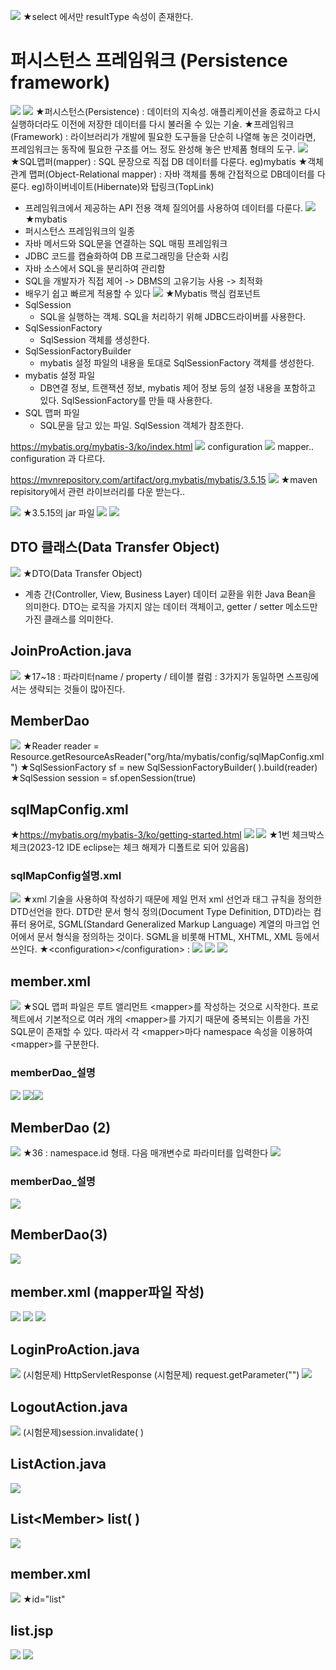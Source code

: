 ![](../image/Pasted%20image%2020240412090917.png)
★select 에서만 resultType 속성이 존재한다.

# 퍼시스턴스 프레임워크 (Persistence framework)
![](../image/Pasted%20image%2020240412090941.png)
![](../image/Pasted%20image%2020240412091021.png)
★퍼시스턴스(Persistence) : 데이터의 지속성. 애플리케이션을 종료하고 다시 실행하더라도 이전에 저장한 데이터를 다시 불러올 수 있는 기술.
★프레임워크(Framework) : 라이브러리가 개발에 필요한 도구들을 단순히 나열해 놓은 것이라면, 프레임워크는 동작에 필요한 구조를 어느 정도 완성해 놓은 반제품 형태의 도구.
![](../image/Pasted%20image%2020240412091130.png)
★SQL맵퍼(mapper) : SQL 문장으로 직접 DB 데이터를 다룬다. eg)mybatis
★객체 관계 맵퍼(Object-Relational mapper) : 자바 객체를 통해 간접적으로 DB데이터를 다룬다. eg)하이버네이트(Hibernate)와 탑링크(TopLink)
- 프레임워크에서 제공하는 API 전용 객체 질의어를 사용하여 데이터를 다룬다.
![](../image/Pasted%20image%2020240412091236.png)
★mybatis
- 퍼시스턴스 프레임워크의 일종
- 자바 메서드와 SQL문을 연결하는 SQL 매핑 프레임워크
- JDBC 코드를 캡슐화하여 DB 프로그래밍을 단순화 시킴
- 자바 소스에서 SQL을 분리하여 관리함
- SQL을 개발자가 직접 제어 -> DBMS의 고유기능 사용 -> 최적화
- 배우기 쉽고 빠르게 적용할 수 있다
![](../image/Pasted%20image%2020240412091344.png)
★Mybatis 핵심 컴포넌트
- SqlSession
  - SQL을 실행하는 객체. SQL을 처리하기 위해 JDBC드라이버를 사용한다.
- SqlSessionFactory
  - SqlSession 객체를 생성한다.
- SqlSessionFactoryBuilder
  - mybatis 설정 파일의 내용을 토대로 SqlSessionFactory 객체를 생성한다.
- mybatis 설정 파일
  - DB연결 정보, 트랜잭션 정보, mybatis 제어 정보 등의 설정 내용을 포함하고 있다. SqlSessionFactory를 만들 때 사용한다.
- SQL 맵퍼 파일
  - SQL문을 담고 있는 파일. SqlSession 객체가 참조한다.

https://mybatis.org/mybatis-3/ko/index.html
![](../image/Pasted%20image%2020240412091855.png)
configuration
![](../image/Pasted%20image%2020240412091824.png)
mapper.. configuration 과 다르다.

https://mvnrepository.com/artifact/org.mybatis/mybatis/3.5.15
![](../image/Pasted%20image%2020240412092059.png)
★maven repisitory에서 관련 라이브러리를 다운 받는다..

![](../image/Pasted%20image%2020240412092152.png)
★3.5.15의 jar 파일
![](../image/240412_Image20240412092211.png)
![](../image/Pasted%20image%2020240412094133.png)

## DTO 클래스(Data Transfer Object)
![](../image/Pasted%20image%2020240412094252.png)
★DTO(Data Transfer Object)
- 계층 간(Controller, View, Business Layer) 데이터 교환을 위한 Java Bean을 의미한다. DTO는 로직을 가지지 않는 데이터 객체이고, getter / setter 메소드만 가진 클래스를 의미한다.


## JoinProAction.java
![](../image/Pasted%20image%2020240412112052.png)
★17~18 : 파라미터name / property /  테이블 컬럼 : 3가지가 동일하면 스프링에서는 생략되는 것들이 많아진다.


## MemberDao
![](../image/Pasted%20image%2020240412113332.png)
★Reader reader = Resource.getResourceAsReader("org/hta/mybatis/config/sqlMapConfig.xml")
★SqlSessionFactory sf = new SqlSessionFactoryBuilder( ).build(reader)
★SqlSession session = sf.openSession(true)
## sqlMapConfig.xml
★https://mybatis.org/mybatis-3/ko/getting-started.html
![](../image/Pasted%20image%2020240412113619.png)
![](../image/Pasted%20image%2020240412120130.png)
★1번 체크박스 체크(2023-12 IDE eclipse는 체크 해제가 디폴트로 되어 있음음)

### sqlMapConfig설명.xml
![](../image/Pasted%20image%2020240412120156.png)
★xml 기술을 사용하여 작성하기 때문에 제일 먼저 xml 선언과 태그 규칙을 정의한 DTD선언을 한다. DTD란 문서 형식 정의(Document Type Definition, DTD)라는 컴퓨터 용어로, SGML(Standard Generalized Markup Language) 계열의 마크업 언어에서 문서 형식을 정의하는 것이다. SGML을 비롯해 HTML, XHTML, XML 등에서 쓰인다.
★\<configuration>\</configuration> : 
![](../image/Pasted%20image%2020240412121209.png)
![](../image/Pasted%20image%2020240412121902.png)
![](../image/Pasted%20image%2020240412122152.png)


## member.xml
![](../image/Pasted%20image%2020240412122746.png)
★SQL 맵퍼 파일은 루트 앨리먼트 \<mapper>를 작성하는 것으로 시작한다. 프로젝트에서 기본적으로 여러 개의 \<mapper>를 가지기 때문에 중복되는 이름을 가진 SQL문이 존재할 수 있다. 따라서 각 \<mapper>마다 namespace 속성을 이용하여 \<mapper>를 구분한다.


### memberDao_설명
![](../image/Pasted%20image%2020240412123244.png)
![](../image/Pasted%20image%2020240412124926.png)![](../image/Pasted%20image%2020240412140550.png)


## MemberDao (2)
![](../image/Pasted%20image%2020240412142536.png)
★36 : namespace.id 형태. 다음 매개변수로 파라미터를 입력한다
![](../image/Pasted%20image%2020240412143014.png)


### memberDao_설명
![](../image/Pasted%20image%2020240412144020.png)

## MemberDao(3)
![](../image/Pasted%20image%2020240412144404.png)


## member.xml (mapper파일 작성)
![](../image/Pasted%20image%2020240412144811.png)
![](../image/Pasted%20image%2020240412150555.png)
![](../image/Pasted%20image%2020240412151435.png)


## LoginProAction.java
![](../image/Pasted%20image%2020240412160630.png)
(시험문제) HttpServletResponse
(시험문제) request.getParameter("")
![](../image/Pasted%20image%2020240412161449.png)


## LogoutAction.java
![](../image/Pasted%20image%2020240412163745.png)
(시험문제)session.invalidate( )


## ListAction.java
![](../image/Pasted%20image%2020240412164457.png)

## List\<Member> list( )
![](../image/Pasted%20image%2020240412164956.png)


## member.xml
![](../image/Pasted%20image%2020240412170430.png)
★id="list"


## list.jsp
![](../image/Pasted%20image%2020240412172143.png)
![](../image/Pasted%20image%2020240412173746.png)
  